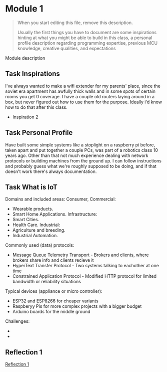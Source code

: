 # Module 1


> When you start editing this file, remove this description.
>
> Usually the first things you have to document are some inspirations hinting at what
> you might be able to build in this class, a personal profile description regarding
> programming expertise, previous MCU knowledge, creative qualities, and expectations

Module description

## Task Inspirations

I've always wanted to make a wifi extender for my parents' place, since the soviet era apartment has awfully thick walls and in some spots of certain rooms you get 0 coverage. I have a couple old routers laying around in a box, but never figured out how to use them for the purpose. Ideally i'd know how to do that after this class.
- Inspiration 2

## Task Personal Profile
Have built some simple systems like a stoplight on a raspberry pi before, taken apart and put together a couple PCs, was part of a robotics class 10 years ago. Other than that not much experience dealing with network protocols or building machines from the ground up. I can follow instructions and probably guess what we're roughly supposed to be doing, and if that doesn't work there's always documentation.
## Task What is IoT

Domains and included areas:
Consumer, Commercial:
  - Wearable products.
  - Smart Home Applications.
Infrastructure:
  - Smart Cities.
  - Health Care.
Industrial:
  - Agriculture and breeding.
  - Industrial Automation.

Commonly used (data) protocols:
- Message Queue Telemetry Transport - Brokers and clients, where brokers share info and clients recieve it
- HyperText Transfer Protocol - Two systems talking to eachother at one time
- Constrained Application Protocol  - Modified HTTP protocol for limited bandwidth or reliability situations

Typical devices (appliance or micro controller):

- ESP32 and ESP8266 for cheaper variants
- Raspberyy Pis for more complex projects with a bigger budget
- Arduino boards for the middle ground

Challenges:

-
-

## Reflection 1
[Reflection 1](Reflections/ref01.md)
